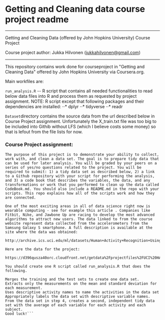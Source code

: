 # Getting and Cleaning data course project readme

___
Getting and Cleaning Data (offered by John Hopkins University)
Course Project

Course project author:
Jukka Hilvonen (jukkahilvonen@gmail.com)
___

This repository contains work done for courseproject in "Getting and Cleaning Data" offered by John Hopkins University via Coursera.org. 

Main workfiles are:

`run_analysis.R` -- R script that contains all needed functionalities to read below data files into R and process them as requested by project assignment. NOTE: R script except that following packages and their dependencies are installed:
	⋅⋅* dplyr
	⋅⋅* tidyverse
	⋅⋅* readr
	
`Dataset`directory contains the source data from the url described below in Course Project assignment. Unfortunately the X_train.txt file was too big to be included into Githib without LFS (which I believe costs some money) so that is lefout from the file lists for now.
	

### Course Project assignment:

```Getting and Cleaning Data Course Projectless 
The purpose of this project is to demonstrate your ability to collect, work with, and clean a data set. The goal is to prepare tidy data that can be used for later analysis. You will be graded by your peers on a series of yes/no questions related to the project. You will be required to submit: 1) a tidy data set as described below, 2) a link to a Github repository with your script for performing the analysis, and 3) a code book that describes the variables, the data, and any transformations or work that you performed to clean up the data called CodeBook.md. You should also include a README.md in the repo with your scripts. This repo explains how all of the scripts work and how they are connected.

One of the most exciting areas in all of data science right now is wearable computing - see for example this article . Companies like Fitbit, Nike, and Jawbone Up are racing to develop the most advanced algorithms to attract new users. The data linked to from the course website represent data collected from the accelerometers from the Samsung Galaxy S smartphone. A full description is available at the site where the data was obtained:

http://archive.ics.uci.edu/ml/datasets/Human+Activity+Recognition+Using+Smartphones

Here are the data for the project:

https://d396qusza40orc.cloudfront.net/getdata%2Fprojectfiles%2FUCI%20HAR%20Dataset.zip

You should create one R script called run_analysis.R that does the following.

Merges the training and the test sets to create one data set.
Extracts only the measurements on the mean and standard deviation for each measurement.
Uses descriptive activity names to name the activities in the data set
Appropriately labels the data set with descriptive variable names.
From the data set in step 4, creates a second, independent tidy data set with the average of each variable for each activity and each subject.
Good luck!```

